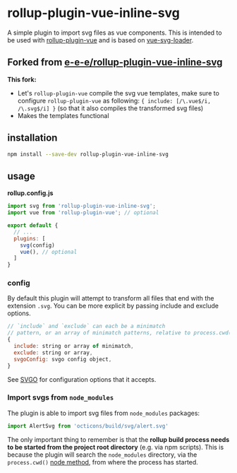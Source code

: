 # rollup-plugin-vue-inline-svg

A simple plugin to import svg files as vue components. This is intended to be used with [rollup-plugin-vue](https://www.npmjs.com/package/rollup-plugin-vue) and is based on [vue-svg-loader](https://www.npmjs.com/package/vue-svg-loader).

## Forked from [e-e-e/rollup-plugin-vue-inline-svg](https://github.com/e-e-e/rollup-plugin-vue-inline-svg)

**This fork:**

- Let's `rollup-plugin-vue` compile the svg vue templates, make sure to configure `rollup-plugin-vue` as following: `{ include: [/\.vue$/i, /\.svg$/i] }` (so that it also compiles the transformed svg files)
- Makes the templates functional

## installation

```sh
npm install --save-dev rollup-plugin-vue-inline-svg
```

## usage

**rollup.config.js**
```js
import svg from 'rollup-plugin-vue-inline-svg';
import vue from 'rollup-plugin-vue'; // optional

export default {
  // ...
  plugins: [
    svg(config)
    vue(), // optional
  ]
}
```

### config

By default this plugin will attempt to transform all files that end with the extension `.svg`.
You can be more explicit by passing include and exclude options.

```js
// `include` and `exclude` can each be a minimatch
// pattern, or an array of minimatch patterns, relative to process.cwd()
{
  include: string or array of minimatch,
  exclude: string or array,
  svgoConfig: svgo config object,
}
```

See [SVGO](https://github.com/svg/svgo) for configuration options that it accepts.

### Import svgs from `node_modules`

The plugin is able to import svg files from `node_modules` packages:

```js
import AlertSvg from 'octicons/build/svg/alert.svg'
```

The only important thing to remember is that the **rollup build process needs to be started from the project root directory** (e.g. via npm scripts). This is because the plugin will search the `node_modules` directory, via the `process.cwd()` [node method](https://nodejs.org/api/process.html#process_process_cwd), from where the process has started.
